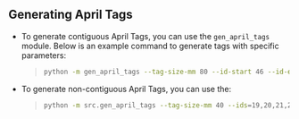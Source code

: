 ## Generating April Tags
- To generate contiguous April Tags, you can use the `gen_april_tags` module. Below is an example command to generate tags with specific parameters:
  >   ````bash
  > python -m gen_april_tags --tag-size-mm 80 --id-start 46 --id-end 49 --pil-text
    
- To generate non-contiguous April Tags, you can use the:

    > ````bash
    > python -m src.gen_april_tags --tag-size-mm 40 --ids=19,20,21,22,27,28,29,30